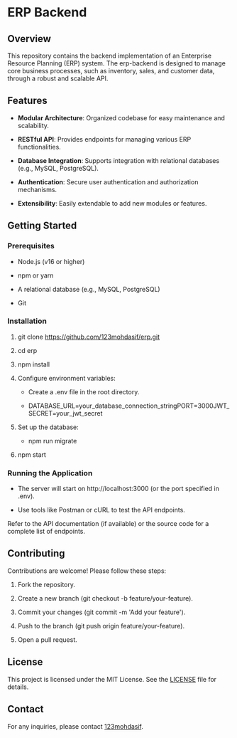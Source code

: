 ERP Backend
===========

Overview
--------

This repository contains the backend implementation of an Enterprise Resource Planning (ERP) system. The erp-backend is designed to manage core business processes, such as inventory, sales, and customer data, through a robust and scalable API.

Features
--------

*   **Modular Architecture**: Organized codebase for easy maintenance and scalability.
    
*   **RESTful API**: Provides endpoints for managing various ERP functionalities.
    
*   **Database Integration**: Supports integration with relational databases (e.g., MySQL, PostgreSQL).
    
*   **Authentication**: Secure user authentication and authorization mechanisms.
    
*   **Extensibility**: Easily extendable to add new modules or features.
    

Getting Started
---------------

### Prerequisites

*   Node.js (v16 or higher)
    
*   npm or yarn
    
*   A relational database (e.g., MySQL, PostgreSQL)
    
*   Git
    

### Installation

1.  git clone https://github.com/123mohdasif/erp.git
    
2.  cd erp
    
3.  npm install
    
4.  Configure environment variables:
    
    *   Create a .env file in the root directory.
        
    *   DATABASE\_URL=your\_database\_connection\_stringPORT=3000JWT\_SECRET=your\_jwt\_secret
        
5.  Set up the database:
    
    *   npm run migrate
        
6.  npm start
    

### Running the Application

*   The server will start on http://localhost:3000 (or the port specified in .env).
    
*   Use tools like Postman or cURL to test the API endpoints.
    


    

Refer to the API documentation (if available) or the source code for a complete list of endpoints.


Contributing
------------

Contributions are welcome! Please follow these steps:

1.  Fork the repository.
    
2.  Create a new branch (git checkout -b feature/your-feature).
    
3.  Commit your changes (git commit -m 'Add your feature').
    
4.  Push to the branch (git push origin feature/your-feature).
    
5.  Open a pull request.
    

License
-------

This project is licensed under the MIT License. See the [LICENSE](https://grok.com/LICENSE) file for details.

Contact
-------

For any inquiries, please contact [123mohdasif](https://github.com/123mohdasif).
